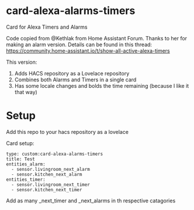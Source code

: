 # card-alexa-alarms-timers
Card for Alexa Timers and Alarms

Code copied from @Kethlak from Home Assistant Forum. Thanks to her for making an alarm version. Details can be found in this thread: https://community.home-assistant.io/t/show-all-active-alexa-timers

This version:
1. Adds HACS repository as a Lovelace repository
1. Combines both Alarms and Timers in a single card
1. Has some locale changes and bolds the time remaining (because I like it that way)

# Setup

Add this repo to your hacs repository as a lovelace

Card setup:
```
type: custom:card-alexa-alarms-timers
title: Test
entities_alarm:
  - sensor.livingroom_next_alarm
  - sensor.kitchen_next_alarm
entities_timer:
  - sensor.livingroom_next_timer
  - sensor.kitchen_next_timer
```

Add as many _next_timer and _next_alarms in th respective catagories
